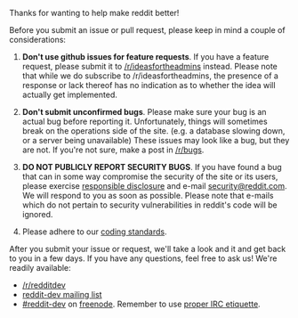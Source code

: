 Thanks for wanting to help make reddit better!

Before you submit an issue or pull request, please keep in mind a couple of
considerations:

1. **Don't use github issues for feature requests**.
If you have a feature request, please submit it to
[/r/ideasfortheadmins](http://www.reddit.com/r/ideasfortheadmins) instead.
Please note that while we do subscribe to /r/ideasfortheadmins, the presence
of a response or lack thereof has no indication as to whether the idea will
actually get implemented.

2. **Don't submit unconfirmed bugs**.
Please make sure your bug is an actual bug before reporting it.
Unfortunately, things will sometimes break on the operations side of the site.
(e.g. a database slowing down, or a server being unavailable) These issues may
look like a bug, but they are not.  If you're not sure, make a post in
[/r/bugs](http://www.reddit.com/r/bugs).

3. **DO NOT PUBLICLY REPORT SECURITY BUGS**.
If you have found a bug that can in some way compromise the security of the
site or its users, please exercise [responsible
disclosure](http://www.reddit.com/wiki/whitehat) and e-mail
security@reddit.com. We will respond to you as soon as possible. Please note
that e-mails which do not pertain to security vulnerabilities in reddit's code
will be ignored.

4. Please adhere to our [coding
standards](https://github.com/reddit/reddit/wiki#change-reddit).

After you submit your issue or request, we'll take a look and it and get back
to you in a few days. If you have any questions, feel free to ask us! We're
readily available:

* [/r/redditdev](http://www.reddit.com/r/redditdev)
* [reddit-dev mailing list](https://groups.google.com/forum/?fromgroups#!forum/reddit-dev)
* [#reddit-dev](irc://irc.freenode.net/reddit-dev) on [freenode](http://www.freenode.net/).
Remember to use [proper IRC etiquette](http://geoff.greer.fm/2012/05/19/programmer-irc-etiquette/).
